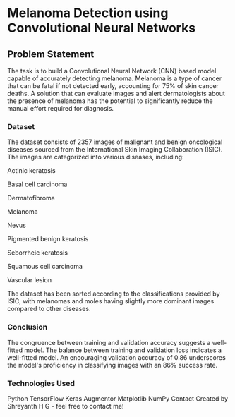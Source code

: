 # Melanoma Detection using Convolutional Neural Networks

## Problem Statement
The task is to build a Convolutional Neural Network (CNN) based model capable of accurately detecting melanoma. Melanoma is a type of cancer that can be fatal if not detected early, accounting for 75% of skin cancer deaths. A solution that can evaluate images and alert dermatologists about the presence of melanoma has the potential to significantly reduce the manual effort required for diagnosis.

### Dataset
The dataset consists of 2357 images of malignant and benign oncological diseases sourced from the International Skin Imaging Collaboration (ISIC). The images are categorized into various diseases, including:

Actinic keratosis

Basal cell carcinoma

Dermatofibroma

Melanoma

Nevus

Pigmented benign keratosis

Seborrheic keratosis

Squamous cell carcinoma

Vascular lesion

The dataset has been sorted according to the classifications provided by ISIC, with melanomas and moles having slightly more dominant images
compared to other diseases.

### Conclusion

The congruence between training and validation accuracy suggests a well-fitted model.
The balance between training and validation loss indicates a well-fitted model.
An encouraging validation accuracy of 0.86 underscores the model's proficiency in classifying images with an 86% success rate.

### Technologies Used

Python
TensorFlow
Keras
Augmentor
Matplotlib
NumPy
Contact
Created by Shreyanth H G - feel free to contact me!
